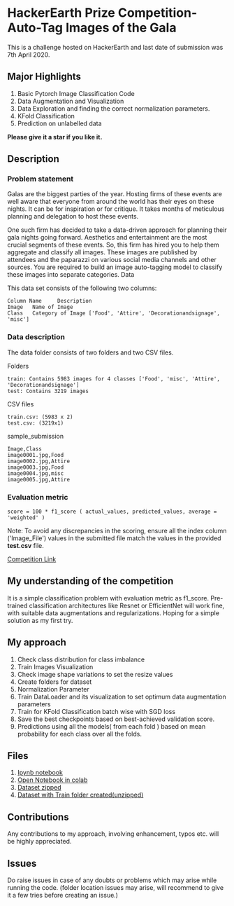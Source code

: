 # HackerEarth Prize Competition- Auto-Tag Images of the Gala

This is a challenge hosted on HackerEarth and last date of submission was 7th April 2020.
## Major Highlights

1) Basic Pytorch Image Classification Code
2) Data Augmentation and Visualization 
3) Data Exploration and finding the correct normalization parameters.
4) KFold Classification
5) Prediction on unlabelled data

**Please give it a star if you like it.**

## Description

### **Problem statement**

Galas are the biggest parties of the year. Hosting firms of these events are well aware that everyone from around the world has their eyes on these nights. It can be for inspiration or for critique. It takes months of meticulous planning and delegation to host these events.

One such firm has decided to take a data-driven approach for planning their gala nights going forward. Aesthetics and entertainment are the most crucial segments of these events. So, this firm has hired you to help them aggregate and classify all images. These images are published by attendees and the paparazzi on various social media channels and other sources. You are required to build an image auto-tagging model to classify these images into separate categories.
Data

This data set consists of the following two columns:

    Column Name 	Description
    Image 	Name of Image
    Class 	Category of Image ['Food', 'Attire', 'Decorationandsignage', 'misc']

### **Data description**
The data folder consists of two folders and two CSV files.

Folders

    train: Contains 5983 images for 4 classes ['Food', 'misc', 'Attire', 'Decorationandsignage']
    test: Contains 3219 images

CSV files

    train.csv: (5983 x 2)
    test.csv: (3219x1)

sample_submission

    Image,Class
    image0001.jpg,Food
    image0002.jpg,Attire
    image0003.jpg,Food
    image0004.jpg,misc
    image0005.jpg,Attire

### **Evaluation metric**

    score = 100 * f1_score ( actual_values, predicted_values, average = 'weighted' )

Note: To avoid any discrepancies in the scoring, ensure all the index column ('Image_File') values in the submitted file match the values in the provided **test.csv** file.

[Competition Link](https://www.hackerearth.com/challenges/competitive/hackerearth-deep-learning-challenge-auto-tag-images-gala/machine-learning/auto-tag-images-of-the-gala-9e47fb31/)

## My understanding of the competition

It is a simple classification problem with evaluation metric as f1_score. Pre-trained classification architectures like Resnet or EfficientNet will work fine, with suitable data augmentations and regularizations. Hoping for a simple solution as my first try.

## My approach

1) Check class distribution for class imbalance
2) Train Images Visualization 
3) Check image shape variations to set the resize values
4) Create folders for dataset
5) Normalization Parameter
6) Train DataLoader and its visualization to set optimum data augmentation parameters
7) Train for KFold Classification batch wise with SGD loss
8) Save the best checkpoints based on best-achieved validation score.
9) Predictions using all the models( from each fold ) based on mean probability for each class over all the folds.

## Files

1) [Ipynb notebook](https://github.com/prateekgupta891/Auto-Tag-Images-of-the-Gala/blob/master/HackerEarth_Gala_Classification.ipynb)
2) [Open Notebook in colab](https://colab.research.google.com/drive/1WnrQMkQRwlG47pNwBV8BrBaxphzMrN8J)
3) [Dataset zipped](https://drive.google.com/open?id=1uHPc9sJ8jrKRLBYSo5p4QdAf_Y7cMqLu)
4) [Dataset with Train folder created(unzipped)](https://drive.google.com/open?id=14V54iwCWYRxmuBgFXk-SwTvRfBRzDwVb)

## Contributions 

Any contributions to my approach, involving enhancement, typos etc. will be highly appreciated.

## Issues

Do raise issues in case of any doubts or problems which may arise while running the code. 
(folder location issues may arise, will recommend to give it a few tries before creating an issue.)
